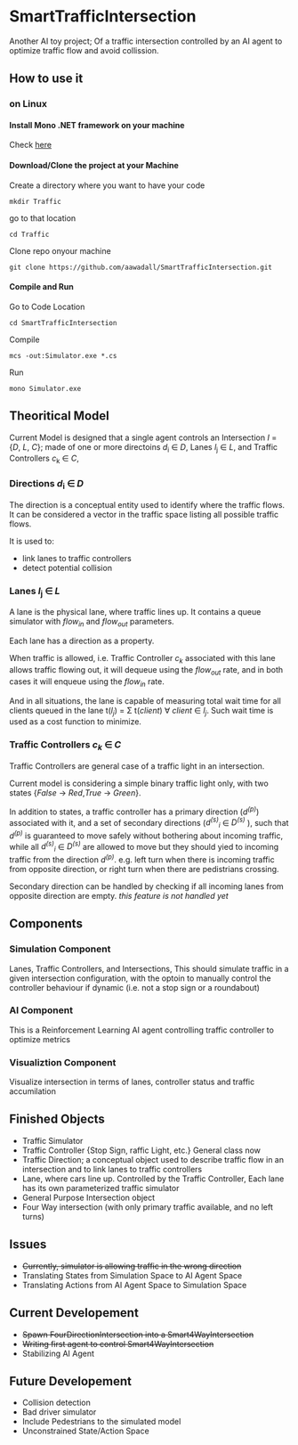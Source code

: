 # SmartTrafficIntersection
Another AI toy project; Of a traffic intersection controlled by an AI agent to optimize traffic flow and avoid collission. 

## How to use it
### on Linux
#### Install Mono .NET framework on your machine
Check [here](http://www.mono-project.com/download/#download-lin) 

#### Download/Clone the project at your Machine 
Create a directory where you want to have your code 

`mkdir Traffic`

go to that location 

`cd Traffic`

Clone repo onyour machine 

`git clone https://github.com/aawadall/SmartTrafficIntersection.git`

#### Compile and Run
Go to Code Location

`cd SmartTrafficIntersection`

Compile

`mcs -out:Simulator.exe *.cs`

Run

`mono Simulator.exe`

## Theoritical Model 

Current Model is designed that a single agent  controls an Intersection _I_ = {_D_, _L_, _C_}; made of one or more directoins _d_<sub>i</sub> &in; _D_, Lanes _l_<sub>j</sub> &in; _L_, and Traffic Controllers _c_<sub>k</sub> &in; _C_,

### Directions _d_<sub>i</sub> &in; _D_
The direction is a conceptual entity used to identify where the traffic flows. It can be considered a vector in the traffic space listing all possible traffic flows.

It is used to:
* link lanes to traffic controllers
* detect potential collision 

### Lanes _l_<sub>j</sub> &in; _L_
A lane is the physical lane, where traffic lines up. It contains a queue simulator with _flow<sub>in</sub>_ and _flow<sub>out</sub>_ parameters. 

Each lane has a direction as a property.

When traffic is allowed, i.e. Traffic Controller _c<sub>k</sub>_ associated with this lane allows traffic flowing out, it will dequeue using the _flow<sub>out</sub>_ rate, and in both cases it will enqueue using the _flow<sub>in</sub>_ rate.

And in all situations, the lane is capable of measuring total wait time for all clients queued in the lane t(_l<sub>j</sub>_) = &Sigma; t(_client_) &forall; _client_ &in; _l<sub>j</sub>_. Such wait time is used as a cost function to minimize.  

### Traffic Controllers _c<sub>k</sub>_ &in; _C_
Traffic Controllers are general case of a traffic light in an intersection. 

Current model is considering a simple binary traffic light only, with two states {_False_ &rarr; _Red_,_True_ &rarr; _Green_}.

In addition to states, a traffic controller has a primary direction (_d<sup>(p)</sup>_) associated with it, and a set of secondary directions (_d<sup>(s)</sup><sub>i</sub>_ &in; _D<sup>(s)</sup>_ ), such that _d<sup>(p)</sup>_ is guaranteed to move safely without bothering about incoming traffic, while all _d<sup>(s)</sup><sub>i</sub>_ &in; _D<sup>(s)</sup>_ are allowed to move but they should yied to incoming traffic from the direction _d<sup>(p)</sup>_. e.g. left turn when there is incoming traffic from opposite direction, or right turn when there are pedistrians crossing.

Secondary direction can be handled by checking if all incoming lanes from opposite direction are empty. _this feature is not handled yet_

## Components
### Simulation Component
Lanes, Traffic Controllers, and Intersections, This should simulate traffic in a given intersection configuration, with the optoin to manually control the controller behaviour if dynamic (i.e. not a stop sign or a roundabout)

### AI Component
This is a Reinforcement Learning AI agent controlling traffic controller to optimize metrics 

### Visualiztion Component  
Visualize intersection in terms of lanes, controller status and traffic accumilation 

## Finished Objects
* Traffic Simulator
* Traffic Controller {Stop Sign, raffic Light, etc.} General class now
* Traffic Direction; a conceptual object used to describe traffic flow in an intersection and to link lanes to traffic controllers 
* Lane, where cars line up. Controlled by the Traffic Controller, Each lane has its own parameterized traffic simulator  
* General Purpose Intersection object 
* Four Way intersection (with only primary traffic available, and no left turns)

## Issues
* <strike>Currently, simulator is allowing traffic in the wrong direction </strike>
* Translating States from Simulation Space to AI Agent Space
* Translating Actions from AI Agent Space to Simulation Space

## Current Developement
* <strike> Spawn FourDirectionIntersection into a Smart4WayIntersection  </strike> 
* <strike>Writing first agent to control Smart4WayIntersection</strike>
* Stabilizing AI Agent 

## Future Developement
* Collision detection 
* Bad driver simulator
* Include Pedestrians to the simulated model 
* Unconstrained State/Action Space

